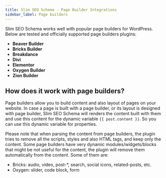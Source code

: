 ```yaml
---
title: Slim SEO Schema - Page Builder Integrations
sidebar_label: Page builders
---
```


Slim SEO Schema works well with popular page builders for WordPress. Below are tested  and officially supported page builders plugins:

- **Beaver Builder**
- **Bricks Builder**
- **Breakdance**
- **Divi**
- **Elementor**
- **Oxygen Builder**
- **Zion Builder**

## How does it work with page builders?

Page builders allow you to build content and also layout of pages on your website. In case a page is built with a page builder, or its layout is designed with page builder, Slim SEO Schema will renders the content built with them and use this content for the dynamic variable `{{ post.content }}`. So you can use this dynamic variable for properties.

Please note that when parsing the content from page builders, the plugin tries to remove all the scripts, styles and also HTML tags, and keep only the content. Some page builders have very dynamic modules/widgets/blocks that might be not useful for the content, the plugin will remove them automatically from the content. Some of them are:

- Bricks: audio, video, post-*, search, social icons, related-posts, etc.
- Oxygen: slider, code block, form
